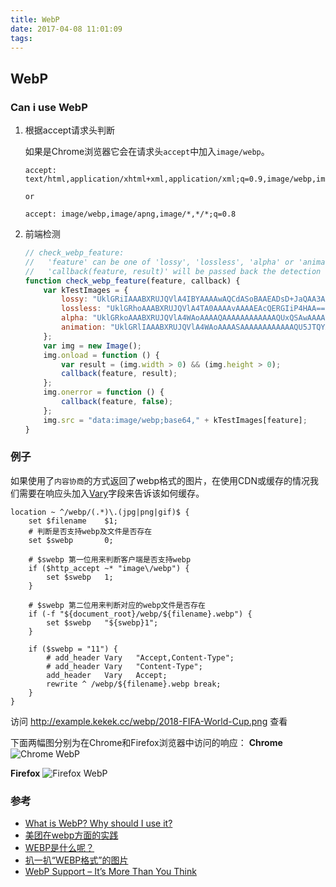 ```yaml
---
title: WebP
date: 2017-04-08 11:01:09
tags: 
---
```

## WebP

###  Can i use WebP
1. 根据accept请求头判断

    如果是Chrome浏览器它会在请求头`accept`中加入`image/webp`。
    ```
    accept: text/html,application/xhtml+xml,application/xml;q=0.9,image/webp,image/apng,*/*;q=0.8
    
    or 

    accept: image/webp,image/apng,image/*,*/*;q=0.8
    ```

2. 前端检测
    ``` JavaScript
    // check_webp_feature:
    //   'feature' can be one of 'lossy', 'lossless', 'alpha' or 'animation'.
    //   'callback(feature, result)' will be passed back the detection result (in an asynchronous way!)
    function check_webp_feature(feature, callback) {
        var kTestImages = {
            lossy: "UklGRiIAAABXRUJQVlA4IBYAAAAwAQCdASoBAAEADsD+JaQAA3AAAAAA",
            lossless: "UklGRhoAAABXRUJQVlA4TA0AAAAvAAAAEAcQERGIiP4HAA==",
            alpha: "UklGRkoAAABXRUJQVlA4WAoAAAAQAAAAAAAAAAAAQUxQSAwAAAARBxAR/Q9ERP8DAABWUDggGAAAABQBAJ0BKgEAAQAAAP4AAA3AAP7mtQAAAA==",
            animation: "UklGRlIAAABXRUJQVlA4WAoAAAASAAAAAAAAAAAAQU5JTQYAAAD/////AABBTk1GJgAAAAAAAAAAAAAAAAAAAGQAAABWUDhMDQAAAC8AAAAQBxAREYiI/gcA"
        };
        var img = new Image();
        img.onload = function () {
            var result = (img.width > 0) && (img.height > 0);
            callback(feature, result);
        };
        img.onerror = function () {
            callback(feature, false);
        };
        img.src = "data:image/webp;base64," + kTestImages[feature];
    }
    ```

### 例子
如果使用了`内容协商`的方式返回了webp格式的图片，在使用CDN或缓存的情况我们需要在响应头加入[Vary](http-vary.html)字段来告诉该如何缓存。

``` nginx 
location ~ ^/webp/(.*)\.(jpg|png|gif)$ {
    set $filename    $1;
    # 判断是否支持webp及文件是否存在
    set $swebp       0; 

    # $swebp 第一位用来判断客户端是否支持webp
    if ($http_accept ~* "image\/webp") {
        set $swebp   1;
    }

    # $swebp 第二位用来判断对应的webp文件是否存在
    if (-f "${document_root}/webp/${filename}.webp") {
        set $swebp   "${swebp}1";
    }

    if ($swebp = "11") {
        # add_header Vary   "Accept,Content-Type";
        # add_header Vary   "Content-Type";
        add_header   Vary   Accept;
        rewrite ^ /webp/${filename}.webp break;
    }
}
```

访问 <http://example.kekek.cc/webp/2018-FIFA-World-Cup.png> 查看

下面两幅图分别为在Chrome和Firefox浏览器中访问的响应：
**Chrome**
![Chrome WebP](/images/webp-chrome.png)

**Firefox**
![Firefox WebP](/images/webp-firefox.png)

### 参考
- [What is WebP? Why should I use it?](https://developers.google.com/speed/webp/faq) 
- [美团在webp方面的实践](http://zmx.im/blog?bname=webp) 
- [WEBP是什么呢？](http://www.btorange.com/2013/06/14/webp.html) 
- [扒一扒“WEBP格式”的图片](http://blog.csdn.net/u013063153/article/details/52677737) 
- [WebP Support – It’s More Than You Think](https://optimus.keycdn.com/support/webp-support/)

